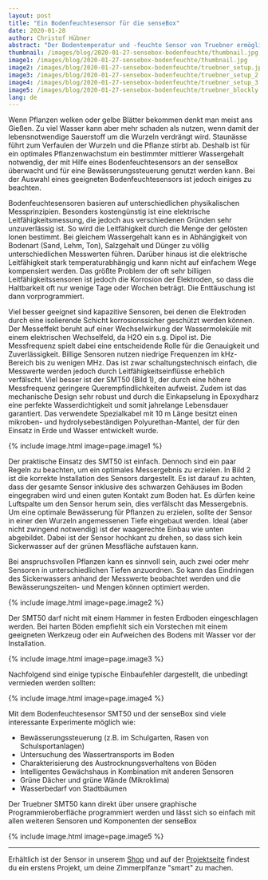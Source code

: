 ```yaml
---
layout: post
title: "Ein Bodenfeuchtesensor für die senseBox"
date: 2020-01-28
author: Christof Hübner
abstract: "Der Bodentemperatur und -feuchte Sensor von Truebner ermöglicht viele spannende Einsätze mit der senseBox"
thumbnail: /images/blog/2020-01-27-sensebox-bodenfeuchte/thumbnail.jpg
image1: /images/blog/2020-01-27-sensebox-bodenfeuchte/thumbnail.jpg
image2: /images/blog/2020-01-27-sensebox-bodenfeuchte/truebner_setup.jpg
image3: /images/blog/2020-01-27-sensebox-bodenfeuchte/truebner_setup_2.png
image4: /images/blog/2020-01-27-sensebox-bodenfeuchte/truebner_setup_3.png
image5: /images/blog/2020-01-27-sensebox-bodenfeuchte/truebner_blockly.png
lang: de
---
```



Wenn Pflanzen welken oder gelbe Blätter bekommen denkt man meist ans Gießen. Zu viel Wasser kann aber mehr schaden als nutzen, wenn damit der lebensnotwendige Sauerstoff um die Wurzeln verdrängt wird. Staunässe führt zum Verfaulen der Wurzeln und die Pflanze stirbt ab. Deshalb ist für ein optimales Pflanzenwachstum ein bestimmter mittlerer Wassergehalt notwendig, der mit Hilfe eines Bodenfeuchtesensors an der senseBox überwacht und für eine Bewässerungssteuerung genutzt werden kann. Bei der Auswahl eines geeigneten Bodenfeuchtesensors ist jedoch einiges zu beachten.

Bodenfeuchtesensoren basieren auf unterschiedlichen physikalischen Messprinzipien. Besonders kostengünstig ist eine elektrische Leitfähigkeitsmessung, die jedoch aus verschiedenen Gründen sehr unzuverlässig ist. So wird die Leitfähigkeit durch die Menge der gelösten Ionen bestimmt. Bei gleichem Wassergehalt kann es in Abhängigkeit von Bodenart (Sand, Lehm, Ton), Salzgehalt und Dünger zu völlig unterschiedlichen Messwerten führen. Darüber hinaus ist die elektrische Leitfähigkeit stark temperaturabhängig und kann nicht auf einfachem Wege kompensiert werden. Das größte Problem der oft sehr billigen Leitfähigkeitssensoren ist jedoch die Korrosion der Elektroden, so dass die Haltbarkeit oft nur wenige Tage oder Wochen beträgt. Die Enttäuschung ist dann vorprogrammiert.

Viel besser geeignet sind kapazitive Sensoren, bei denen die Elektroden durch eine isolierende Schicht korrosionssicher geschützt werden können. Der Messeffekt beruht auf einer Wechselwirkung der Wassermoleküle mit einem elektrischen Wechselfeld, da H2O ein s.g. Dipol ist. Die Messfrequenz spielt dabei eine entscheidende Rolle für die Genauigkeit und Zuverlässigkeit. Billige Sensoren nutzen niedrige Frequenzen im kHz-Bereich bis zu wenigen MHz. Das ist zwar schaltungstechnisch einfach, die Messwerte werden jedoch durch Leitfähigkeitseinflüsse erheblich verfälscht. Viel besser ist der SMT50 (Bild 1), der durch eine höhere Messfrequenz geringere Querempfindlichkeiten aufweist. Zudem ist das mechanische Design sehr robust und durch die Einkapselung in Epoxydharz eine perfekte Wasserdichtigkeit und somit jahrelange Lebensdauer garantiert. Das verwendete Spezialkabel mit 10 m Länge besitzt einen mikroben- und hydrolysebeständigen Polyurethan-Mantel, der für den Einsatz in Erde und Wasser entwickelt wurde.

 {% include image.html image=page.image1 %}

Der praktische Einsatz des SMT50 ist einfach. Dennoch sind ein paar Regeln zu beachten, um ein optimales Messergebnis zu erzielen. In Bild 2 ist die korrekte Installation des Sensors dargestellt. Es ist darauf zu achten, dass der gesamte Sensor inklusive des schwarzen Gehäuses im Boden eingegraben wird und einen guten Kontakt zum Boden hat. Es dürfen keine Luftspalte um den Sensor herum sein, dies verfälscht das Messergebnis. Um eine optimale Bewässerung für Pflanzen zu erzielen, sollte der Sensor in einer den Wurzeln angemessenen Tiefe eingebaut werden. Ideal (aber nicht zwingend notwendig) ist der waagerechte Einbau wie unten abgebildet. Dabei ist der Sensor hochkant zu drehen, so dass sich kein Sickerwasser auf der grünen Messfläche aufstauen kann.

Bei anspruchsvollen Pflanzen kann es sinnvoll sein, auch zwei oder mehr Sensoren in unterschiedlichen Tiefen anzuordnen. So kann das Eindringen des Sickerwassers anhand der Messwerte beobachtet werden und die Bewässerungszeiten- und Mengen können optimiert werden. 

 {% include image.html image=page.image2 %}

Der SMT50 darf nicht mit einem Hammer in festen Erdboden eingeschlagen werden.  Bei harten Böden empfiehlt sich ein Vorstechen mit einem geeigneten Werkzeug oder ein Aufweichen des Bodens mit Wasser vor der Installation.

 {% include image.html image=page.image3 %}

Nachfolgend sind einige typische Einbaufehler dargestellt, die unbedingt vermieden werden sollten:

 {% include image.html image=page.image4 %}

Mit dem Bodenfeuchtesensor SMT50 und der senseBox sind viele interessante Experimente möglich wie:
- Bewässerungssteuerung (z.B. im Schulgarten, Rasen von Schulsportanlagen)
- Untersuchung des Wassertransports im Boden
- Charakterisierung des Austrocknungsverhaltens von Böden
- Intelligentes Gewächshaus in Kombination mit anderen Sensoren
- Grüne Dächer und grüne Wände (Mikroklima)
- Wasserbedarf von Stadtbäumen

Der Truebner SMT50 kann direkt über unsere graphische Programmieroberfläche programmiert werden und lässt sich so einfach mit allen weiteren Sensoren und Komponenten der senseBox 

 {% include image.html image=page.image5 %}

<hr> 

Erhältlich ist der Sensor in unserem [Shop](https://sensebox.kaufen/product/bodenfeuchte-temperatursensor-smt50) und auf der [Projektseite](https://sensebox.de/de/projects) findest du ein erstens Projekt, um deine Zimmerplfanze "smart" zu machen.




